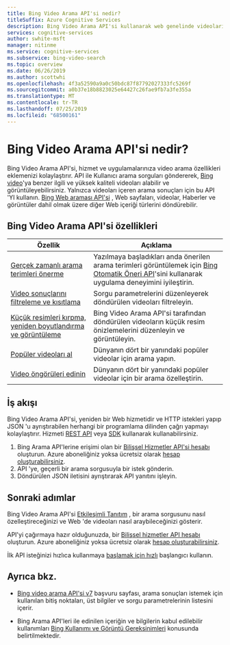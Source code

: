 ```yaml
---
title: Bing Video Arama API'si nedir?
titleSuffix: Azure Cognitive Services
description: Bing Video Arama API'si kullanarak web genelinde videoları nasıl arayalabileceğinizi öğrenin.
services: cognitive-services
author: swhite-msft
manager: nitinme
ms.service: cognitive-services
ms.subservice: bing-video-search
ms.topic: overview
ms.date: 06/26/2019
ms.author: scottwhi
ms.openlocfilehash: 4f3a52590a9a0c50bdc87f87792027333fc5269f
ms.sourcegitcommit: a0b37e18b8823025e64427c26fae9fb7a3fe355a
ms.translationtype: MT
ms.contentlocale: tr-TR
ms.lasthandoff: 07/25/2019
ms.locfileid: "68500161"
---
```

# <a name="what-is-the-bing-video-search-api"></a>Bing Video Arama API'si nedir?

Bing Video Arama API'si, hizmet ve uygulamalarınıza video arama özellikleri eklemenizi kolaylaştırır. API ile Kullanıcı arama sorguları göndererek, [Bing video](https://www.bing.com/video)'ya benzer ilgili ve yüksek kaliteli videoları alabilir ve görüntüleyebilirsiniz. Yalnızca videoları içeren arama sonuçları için bu API 'YI kullanın. [Bing Web araması API'si](../bing-web-search/search-the-web.md) , Web sayfaları, videolar, Haberler ve görüntüler dahil olmak üzere diğer Web içeriği türlerini döndürebilir.

## <a name="bing-video-search-api-features"></a>Bing Video Arama API'si özellikleri

| Özellik                                                                                                                                                                                 | Açıklama                                                                                                                                                            |
|-----------------------------------------------------------------------------------------------------------------------------------------------------------------------------------------|------------------------------------------------------------------------------------------------------------------------------------------------------------------------|
| [Gerçek zamanlı arama terimleri önerme](concepts/sending-requests.md#suggest-search-terms-with-the-bing-autosuggest-api) | Yazılmaya başladıkları anda önerilen arama terimleri görüntülemek için [Bing Otomatik Öneri API](../bing-autosuggest/get-suggested-search-terms.md)'sini kullanarak uygulama deneyimini iyileştirin. |
| [Video sonuçlarını filtreleme ve kısıtlama](concepts/get-videos.md#filtering-videos)                      | Sorgu parametrelerini düzenleyerek döndürülen videoları filtreleyin.                                                                                                       |
| [Küçük resimleri kırpma, yeniden boyutlandırma ve görüntüleme](../bing-web-search/resize-and-crop-thumbnails.md)                                                | Bing Video Arama API'si tarafından döndürülen videoların küçük resim önizlemelerini düzenleyin ve görüntüleyin.                                                                                      |
| [Popüler videoları al](trending-videos.md) | Dünyanın dört bir yanındaki popüler videolar için arama yapın.                                                                                                          |
| [Video öngörüleri edinin](video-insights.md) | Dünyanın dört bir yanındaki popüler videolar için bir arama özelleştirin.                                                                                                          |

## <a name="workflow"></a>İş akışı

Bing Video Arama API'si, yeniden bir Web hizmetidir ve HTTP istekleri yapıp JSON 'u ayrıştırabilen herhangi bir programlama dilinden çağrı yapmayı kolaylaştırır. Hizmeti [REST API](csharp.md) veya [SDK](video-search-sdk-quickstart.md) kullanarak kullanabilirsiniz.

1. Bing Arama API'lerine erişimi olan bir [Bilişsel Hizmetler API'si hesabı](https://docs.microsoft.com/azure/cognitive-services/cognitive-services-apis-create-account) oluşturun. Azure aboneliğiniz yoksa ücretsiz olarak [hesap oluşturabilirsiniz](https://azure.microsoft.com/try/cognitive-services/?api=bing-web-search-api).
2. API 'ye, geçerli bir arama sorgusuyla bir istek gönderin.
3. Döndürülen JSON iletisini ayrıştırarak API yanıtını işleyin.


## <a name="next-steps"></a>Sonraki adımlar

Bing Video Arama API'si [Etkileşimli Tanıtım](https://azure.microsoft.com/services/cognitive-services/bing-video-search-api/) , bir arama sorgusunu nasıl özelleştireceğinizi ve Web 'de videoları nasıl araybileceğinizi gösterir.

API'yi çağırmaya hazır olduğunuzda, bir [Bilişsel hizmetler API hesabı](https://docs.microsoft.com/azure/cognitive-services/cognitive-services-apis-create-account) oluşturun. Azure aboneliğiniz yoksa ücretsiz olarak [hesap oluşturabilirsiniz](https://azure.microsoft.com/try/cognitive-services/?api=bing-web-search-api).

İlk API isteğinizi hızlıca kullanmaya [başlamak için hızlı](csharp.md) başlangıcı kullanın.

## <a name="see-also"></a>Ayrıca bkz.

* [Bing video arama API'si v7](https://docs.microsoft.com/rest/api/cognitiveservices-bingsearch/bing-video-api-v7-reference) başvuru sayfası, arama sonuçları istemek için kullanılan bitiş noktaları, üst bilgiler ve sorgu parametrelerinin listesini içerir.

* Bing Arama API'leri ile edinilen içeriğin ve bilgilerin kabul edilebilir kullanımları [Bing Kullanımı ve Görüntü Gereksinimleri](./useanddisplayrequirements.md) konusunda belirtilmektedir.